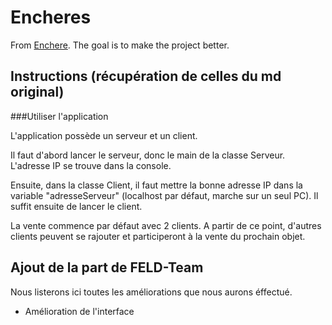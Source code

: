 # Encheres

From [Enchere](https://github.com/Gueoff/Enchere). The goal is to make the project better.

## Instructions (récupération de celles du md original)

###Utiliser l'application 

L'application possède un serveur et un client.

Il faut d'abord lancer le serveur, donc le main de la classe Serveur. L'adresse IP se trouve dans la console.

Ensuite, dans la classe Client, il faut mettre la bonne adresse IP dans la variable "adresseServeur" (localhost par défaut, marche sur un seul PC). Il suffit ensuite de lancer le client.

La vente commence par défaut avec 2 clients. A partir de ce point, d'autres clients peuvent se rajouter et participeront à la vente du prochain objet.

## Ajout de la part de FELD-Team

Nous listerons ici toutes les améliorations que nous aurons éffectué.

* Amélioration de l'interface
